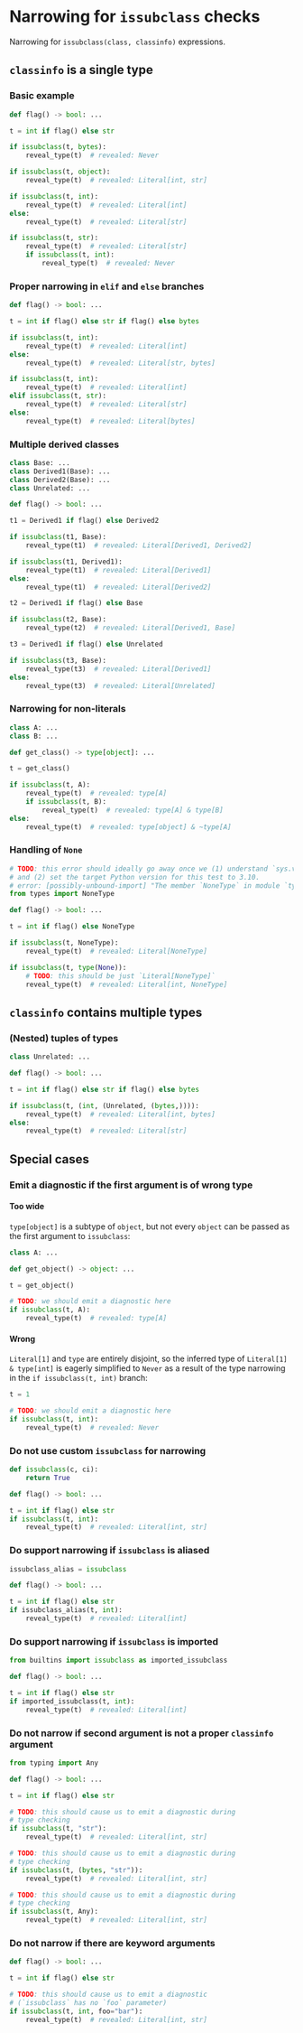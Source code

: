 # Narrowing for `issubclass` checks

Narrowing for `issubclass(class, classinfo)` expressions.

## `classinfo` is a single type

### Basic example

```py
def flag() -> bool: ...

t = int if flag() else str

if issubclass(t, bytes):
    reveal_type(t)  # revealed: Never

if issubclass(t, object):
    reveal_type(t)  # revealed: Literal[int, str]

if issubclass(t, int):
    reveal_type(t)  # revealed: Literal[int]
else:
    reveal_type(t)  # revealed: Literal[str]

if issubclass(t, str):
    reveal_type(t)  # revealed: Literal[str]
    if issubclass(t, int):
        reveal_type(t)  # revealed: Never
```

### Proper narrowing in `elif` and `else` branches

```py
def flag() -> bool: ...

t = int if flag() else str if flag() else bytes

if issubclass(t, int):
    reveal_type(t)  # revealed: Literal[int]
else:
    reveal_type(t)  # revealed: Literal[str, bytes]

if issubclass(t, int):
    reveal_type(t)  # revealed: Literal[int]
elif issubclass(t, str):
    reveal_type(t)  # revealed: Literal[str]
else:
    reveal_type(t)  # revealed: Literal[bytes]
```

### Multiple derived classes

```py
class Base: ...
class Derived1(Base): ...
class Derived2(Base): ...
class Unrelated: ...

def flag() -> bool: ...

t1 = Derived1 if flag() else Derived2

if issubclass(t1, Base):
    reveal_type(t1)  # revealed: Literal[Derived1, Derived2]

if issubclass(t1, Derived1):
    reveal_type(t1)  # revealed: Literal[Derived1]
else:
    reveal_type(t1)  # revealed: Literal[Derived2]

t2 = Derived1 if flag() else Base

if issubclass(t2, Base):
    reveal_type(t2)  # revealed: Literal[Derived1, Base]

t3 = Derived1 if flag() else Unrelated

if issubclass(t3, Base):
    reveal_type(t3)  # revealed: Literal[Derived1]
else:
    reveal_type(t3)  # revealed: Literal[Unrelated]
```

### Narrowing for non-literals

```py
class A: ...
class B: ...

def get_class() -> type[object]: ...

t = get_class()

if issubclass(t, A):
    reveal_type(t)  # revealed: type[A]
    if issubclass(t, B):
        reveal_type(t)  # revealed: type[A] & type[B]
else:
    reveal_type(t)  # revealed: type[object] & ~type[A]
```

### Handling of `None`

```py
# TODO: this error should ideally go away once we (1) understand `sys.version_info` branches,
# and (2) set the target Python version for this test to 3.10.
# error: [possibly-unbound-import] "The member `NoneType` in module `types` is possibly unbound"
from types import NoneType

def flag() -> bool: ...

t = int if flag() else NoneType

if issubclass(t, NoneType):
    reveal_type(t)  # revealed: Literal[NoneType]

if issubclass(t, type(None)):
    # TODO: this should be just `Literal[NoneType]`
    reveal_type(t)  # revealed: Literal[int, NoneType]
```

## `classinfo` contains multiple types

### (Nested) tuples of types

```py
class Unrelated: ...

def flag() -> bool: ...

t = int if flag() else str if flag() else bytes

if issubclass(t, (int, (Unrelated, (bytes,)))):
    reveal_type(t)  # revealed: Literal[int, bytes]
else:
    reveal_type(t)  # revealed: Literal[str]
```

## Special cases

### Emit a diagnostic if the first argument is of wrong type

#### Too wide

`type[object]` is a subtype of `object`, but not every `object` can be passed as the first argument
to `issubclass`:

```py
class A: ...

def get_object() -> object: ...

t = get_object()

# TODO: we should emit a diagnostic here
if issubclass(t, A):
    reveal_type(t)  # revealed: type[A]
```

#### Wrong

`Literal[1]` and `type` are entirely disjoint, so the inferred type of `Literal[1] & type[int]` is
eagerly simplified to `Never` as a result of the type narrowing in the `if issubclass(t, int)`
branch:

```py
t = 1

# TODO: we should emit a diagnostic here
if issubclass(t, int):
    reveal_type(t)  # revealed: Never
```

### Do not use custom `issubclass` for narrowing

```py
def issubclass(c, ci):
    return True

def flag() -> bool: ...

t = int if flag() else str
if issubclass(t, int):
    reveal_type(t)  # revealed: Literal[int, str]
```

### Do support narrowing if `issubclass` is aliased

```py
issubclass_alias = issubclass

def flag() -> bool: ...

t = int if flag() else str
if issubclass_alias(t, int):
    reveal_type(t)  # revealed: Literal[int]
```

### Do support narrowing if `issubclass` is imported

```py
from builtins import issubclass as imported_issubclass

def flag() -> bool: ...

t = int if flag() else str
if imported_issubclass(t, int):
    reveal_type(t)  # revealed: Literal[int]
```

### Do not narrow if second argument is not a proper `classinfo` argument

```py
from typing import Any

def flag() -> bool: ...

t = int if flag() else str

# TODO: this should cause us to emit a diagnostic during
# type checking
if issubclass(t, "str"):
    reveal_type(t)  # revealed: Literal[int, str]

# TODO: this should cause us to emit a diagnostic during
# type checking
if issubclass(t, (bytes, "str")):
    reveal_type(t)  # revealed: Literal[int, str]

# TODO: this should cause us to emit a diagnostic during
# type checking
if issubclass(t, Any):
    reveal_type(t)  # revealed: Literal[int, str]
```

### Do not narrow if there are keyword arguments

```py
def flag() -> bool: ...

t = int if flag() else str

# TODO: this should cause us to emit a diagnostic
# (`issubclass` has no `foo` parameter)
if issubclass(t, int, foo="bar"):
    reveal_type(t)  # revealed: Literal[int, str]
```
